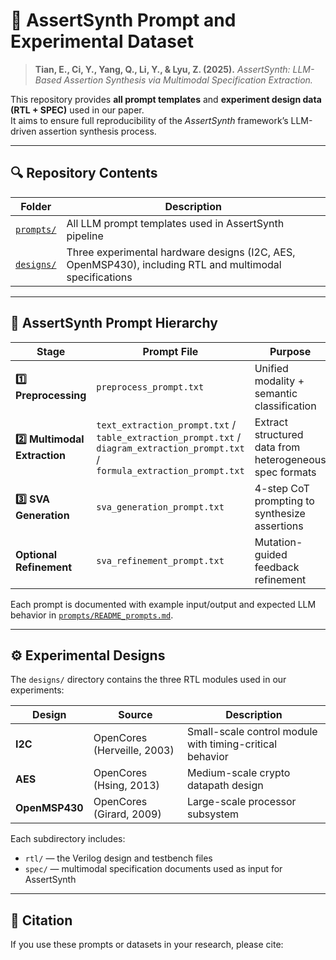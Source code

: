 # 🧩 AssertSynth Prompt and Experimental Dataset

> **Tian, E., Ci, Y., Yang, Q., Li, Y., & Lyu, Z. (2025).**
> *AssertSynth: LLM-Based Assertion Synthesis via Multimodal Specification Extraction.*

This repository provides **all prompt templates** and **experiment design data (RTL + SPEC)** used in our paper.  
It aims to ensure full reproducibility of the *AssertSynth* framework’s LLM-driven assertion synthesis process.

---

## 🔍 Repository Contents

| Folder | Description |
|---------|--------------|
| [`prompts/`](./prompts) | All LLM prompt templates used in AssertSynth pipeline |
| [`designs/`](./designs) | Three experimental hardware designs (I2C, AES, OpenMSP430), including RTL and multimodal specifications |

---

## 🧠 AssertSynth Prompt Hierarchy

| Stage | Prompt File | Purpose |
|--------|--------------|----------|
| **1️⃣ Preprocessing** | `preprocess_prompt.txt` | Unified modality + semantic classification |
| **2️⃣ Multimodal Extraction** | `text_extraction_prompt.txt` / `table_extraction_prompt.txt` / `diagram_extraction_prompt.txt` / `formula_extraction_prompt.txt` | Extract structured data from heterogeneous spec formats |
| **3️⃣ SVA Generation** | `sva_generation_prompt.txt` | 4-step CoT prompting to synthesize assertions |
| **Optional Refinement** | `sva_refinement_prompt.txt` | Mutation-guided feedback refinement |

Each prompt is documented with example input/output and expected LLM behavior in [`prompts/README_prompts.md`](./prompts/README_prompts.md).

---

## ⚙️ Experimental Designs

The `designs/` directory contains the three RTL modules used in our experiments:

| Design | Source | Description |
|---------|---------|-------------|
| **I2C** | OpenCores (Herveille, 2003) | Small-scale control module with timing-critical behavior |
| **AES** | OpenCores (Hsing, 2013) | Medium-scale crypto datapath design |
| **OpenMSP430** | OpenCores (Girard, 2009) | Large-scale processor subsystem |

Each subdirectory includes:
- `rtl/` — the Verilog design and testbench files  
- `spec/` — multimodal specification documents used as input for AssertSynth

---

## 📘 Citation

If you use these prompts or datasets in your research, please cite:
